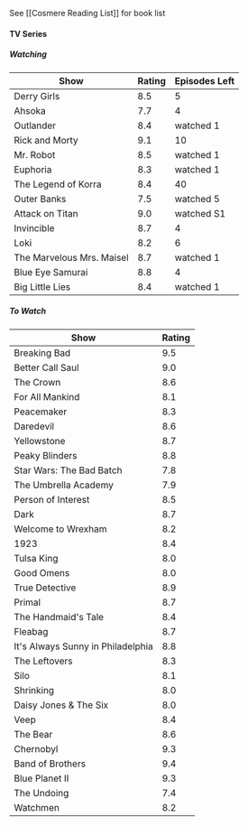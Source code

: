 See [[Cosmere Reading List]] for book list
#### TV Series
##### Watching
| Show | Rating | Episodes Left |
| ---- | ---- | ---- |
| Derry Girls | 8.5 | 5 |
| Ahsoka | 7.7 | 4 |
| Outlander | 8.4 | watched 1 |
| Rick and Morty | 9.1 | 10 |
| Mr. Robot | 8.5 | watched 1 |
| Euphoria | 8.3 | watched 1 |
| The Legend of Korra | 8.4 | 40 |
| Outer Banks | 7.5 | watched 5 |
| Attack on Titan | 9.0 | watched S1 |
| Invincible | 8.7 | 4 |
| Loki | 8.2 | 6 |
| The Marvelous Mrs. Maisel | 8.7 | watched 1 |
| Blue Eye Samurai | 8.8 | 4 |
| Big Little Lies | 8.4 | watched 1 |

##### To Watch
| Show                              | Rating |
| --------------------------------- | ------ |
| Breaking Bad                      | 9.5    |
| Better Call Saul                  | 9.0    |
| The Crown                         | 8.6    |
| For All Mankind                   | 8.1    |
| Peacemaker                        | 8.3    |
| Daredevil                         | 8.6    |
| Yellowstone                       | 8.7    |
| Peaky Blinders                    | 8.8    |
| Star Wars: The Bad Batch          | 7.8    |
| The Umbrella Academy              | 7.9    |
| Person of Interest                | 8.5    |
| Dark                              | 8.7    |
| Welcome to Wrexham                | 8.2    |
| 1923                              | 8.4    |
| Tulsa King                        | 8.0    |
| Good Omens                        | 8.0    |
| True Detective                    | 8.9    |
| Primal                            | 8.7    |
| The Handmaid's Tale               | 8.4    |
| Fleabag                           | 8.7    |
| It's Always Sunny in Philadelphia | 8.8    |
| The Leftovers                     | 8.3    |
| Silo                              | 8.1    |
| Shrinking                         | 8.0    |
| Daisy Jones & The Six             | 8.0    |
| Veep                              | 8.4    |
| The Bear                          | 8.6    |
| Chernobyl                         | 9.3    |
| Band of Brothers                  | 9.4    |
| Blue Planet II                    | 9.3    |
| The Undoing                       | 7.4    |
| Watchmen                          | 8.2    |

